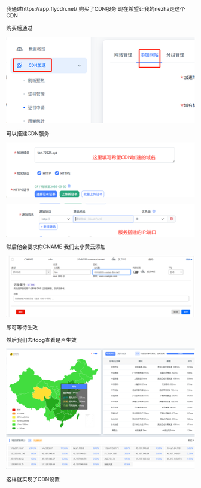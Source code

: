 我通过https://app.flycdn.net/ 购买了CDN服务 现在希望让我的nezha走这个CDN

购买后通过

![image-20250715235729110](https://raw.githubusercontent.com/Xioaruan912/pic/main/image-20250715235729110.png)

可以搭建CDN服务

![image-20250715235710048](https://raw.githubusercontent.com/Xioaruan912/pic/main/image-20250715235710048.png)

![image-20250715235810559](https://raw.githubusercontent.com/Xioaruan912/pic/main/image-20250715235810559.png)

然后他会要求你CNAME 我们去小黄云添加

![image-20250715235913267](https://raw.githubusercontent.com/Xioaruan912/pic/main/image-20250715235913267.png)

即可等待生效

然后我们去itdog查看是否生效

![image-20250716000037683](https://raw.githubusercontent.com/Xioaruan912/pic/main/image-20250716000037683.png)

这样就实现了CDN设置